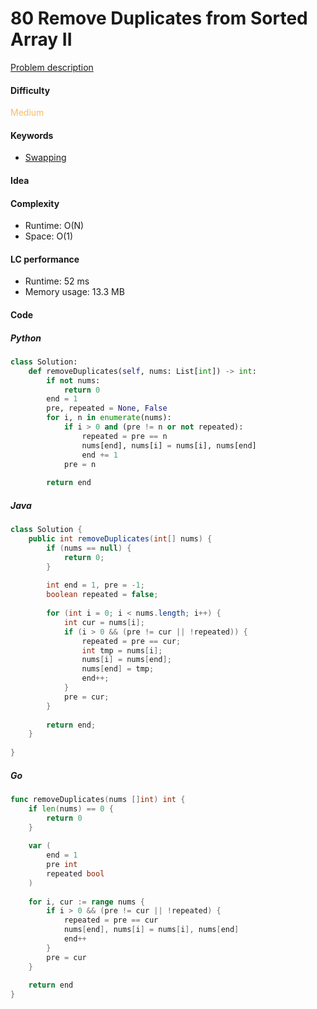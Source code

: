 80 Remove Duplicates from Sorted Array II
=======================
[Problem description](https://leetcode.com/problems/remove-duplicates-from-sorted-array-ii/)

#### Difficulty
<span style="color:#FABC60">Medium</span>

#### Keywords
- [Swapping](../categories/swap.md)

#### Idea

#### Complexity
- Runtime: O(N)
- Space: O(1)

#### LC performance
- Runtime: 52 ms
- Memory usage: 13.3 MB

#### Code

##### Python
```python
class Solution:
    def removeDuplicates(self, nums: List[int]) -> int:
        if not nums:
            return 0
        end = 1
        pre, repeated = None, False
        for i, n in enumerate(nums):
            if i > 0 and (pre != n or not repeated):
                repeated = pre == n
                nums[end], nums[i] = nums[i], nums[end]
                end += 1
            pre = n
            
        return end
```

##### Java
```java
class Solution {
    public int removeDuplicates(int[] nums) {
        if (nums == null) {
            return 0;
        }
        
        int end = 1, pre = -1;
        boolean repeated = false;
        
        for (int i = 0; i < nums.length; i++) {
            int cur = nums[i];
            if (i > 0 && (pre != cur || !repeated)) {
                repeated = pre == cur;
                int tmp = nums[i];
                nums[i] = nums[end];
                nums[end] = tmp;
                end++;
            }
            pre = cur;
        }
        
        return end;
    }
  
}
```

##### Go
```go
func removeDuplicates(nums []int) int {
    if len(nums) == 0 {
        return 0
    }
    
    var (
        end = 1
        pre int
        repeated bool
    )
    
    for i, cur := range nums {
        if i > 0 && (pre != cur || !repeated) {
            repeated = pre == cur
            nums[end], nums[i] = nums[i], nums[end]
            end++
        }
        pre = cur
    }
    
    return end
}
```
